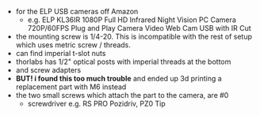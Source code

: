 - for the ELP USB cameras off Amazon
  - e.g. ELP KL36IR 1080P Full HD Infrared Night Vision PC Camera 720P/60FPS Plug and Play Camera Video Web Cam USB with IR Cut
-  the mounting screw is 1/4-20. This is incompatible with the rest of setup which uses metric screw / threads.
  - can find imperial t-slot nuts
  - thorlabs has 1/2" optical posts with imperial threads at the bottom
  - and screw adapters
  - **BUT! i found this too much trouble** and ended up 3d printing a replacement part with M6 instead
- the two small screws which attach the part to the camera, are #0
  - screwdriver e.g. RS PRO Pozidriv, PZ0 Tip
